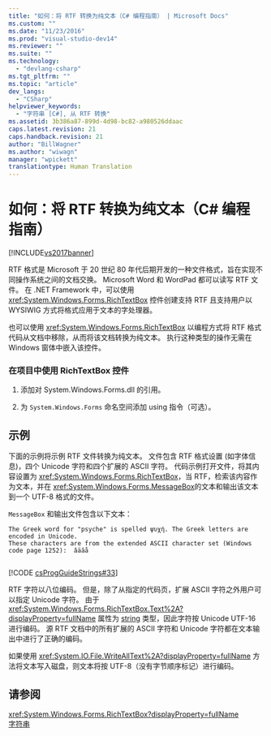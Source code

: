 ```yaml
---
title: "如何：将 RTF 转换为纯文本（C# 编程指南） | Microsoft Docs"
ms.custom: ""
ms.date: "11/23/2016"
ms.prod: "visual-studio-dev14"
ms.reviewer: ""
ms.suite: ""
ms.technology: 
  - "devlang-csharp"
ms.tgt_pltfrm: ""
ms.topic: "article"
dev_langs: 
  - "CSharp"
helpviewer_keywords: 
  - "字符串 [C#], 从 RTF 转换"
ms.assetid: 3b386a87-899d-4d98-bc82-a980526ddaac
caps.latest.revision: 21
caps.handback.revision: 21
author: "BillWagner"
ms.author: "wiwagn"
manager: "wpickett"
translationtype: Human Translation
---
```

# 如何：将 RTF 转换为纯文本（C# 编程指南）
[!INCLUDE[vs2017banner](../../../csharp/includes/vs2017banner.md)]

RTF 格式是 Microsoft 于 20 世纪 80 年代后期开发的一种文件格式，旨在实现不同操作系统之间的文档交换。  Microsoft Word 和 WordPad 都可以读写 RTF 文件。  在 .NET Framework 中，可以使用 <xref:System.Windows.Forms.RichTextBox> 控件创建支持 RTF 且支持用户以 WYSIWIG 方式将格式应用于文本的字处理器。  
  
 也可以使用 <xref:System.Windows.Forms.RichTextBox> 以编程方式将 RTF 格式代码从文档中移除，从而将该文档转换为纯文本。  执行这种类型的操作无需在 Windows 窗体中嵌入该控件。  
  
### 在项目中使用 RichTextBox 控件  
  
1.  添加对 System.Windows.Forms.dll 的引用。  
  
2.  为 `System.Windows.Forms` 命名空间添加 using 指令（可选）。  
  
## 示例  
 下面的示例将示例 RTF 文件转换为纯文本。  文件包含 RTF 格式设置 \(如字体信息\)，四个 Unicode 字符和四个扩展的 ASCII 字符。  代码示例打开文件，将其内容设置为 <xref:System.Windows.Forms.RichTextBox>，当 RTF，检索该内容作为文本，并在 <xref:System.Windows.Forms.MessageBox>的文本和输出该文本到一个 UTF\-8 格式的文件。  
  
 `MessageBox` 和输出文件包含以下文本：  
  
```  
The Greek word for "psyche" is spelled ψυχή. The Greek letters are encoded in Unicode.  
These characters are from the extended ASCII character set (Windows code page 1252):  âäӑå  
  
```  
  
 [!CODE [csProgGuideStrings#33](../CodeSnippet/VS_Snippets_VBCSharp/csProgGuideStrings#33)]  
  
 RTF 字符以八位编码。  但是，除了从指定的代码页，扩展 ASCII 字符之外用户可以指定 Unicode 字符。  由于 <xref:System.Windows.Forms.RichTextBox.Text%2A?displayProperty=fullName> 属性为 [string](../../../csharp/language-reference/keywords/string.md) 类型，因此字符按 Unicode UTF\-16 进行编码。  源 RTF 文档中的所有扩展的 ASCII 字符和 Unicode 字符都在文本输出中进行了正确的编码。  
  
 如果使用 <xref:System.IO.File.WriteAllText%2A?displayProperty=fullName> 方法将文本写入磁盘，则文本将按 UTF\-8（没有字节顺序标记）进行编码。  
  
## 请参阅  
 <xref:System.Windows.Forms.RichTextBox?displayProperty=fullName>   
 [字符串](../../../csharp/programming-guide/strings/index.md)